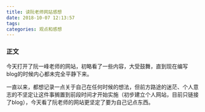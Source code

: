 ```yaml
---
title: 读阮老师网站感想
date: 2018-10-07 12:13:57
tags:
categories: 观点和感想
---
```

### 正文
今天打开了阮一峰老师的网站，初略看了一些内容，大受鼓舞，直到现在编写blog的时候内心都未完全平静下来。

一直以来，都想记录一点关于自己在任何时候的想法，但前方路途的迷茫、个人意志的不坚定让这件事搁置到前段时间才开始实施（初步建立个人网站，目前只链接了blog），今天看了阮老师的网站更坚定了要为自己记点东西。

